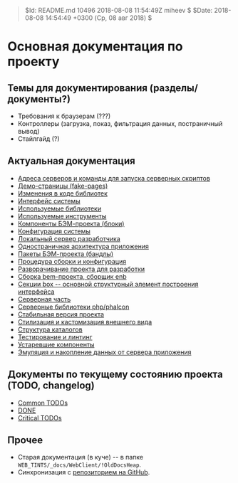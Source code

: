 > $Id: README.md 10496 2018-08-08 11:54:49Z miheev $
> $Date: 2018-08-08 14:54:49 +0300 (Ср, 08 авг 2018) $

Основная документация по проекту
================================

Темы для документирования (разделы/документы?)
----------------------------------------------

- Требования к браузерам (???)
- Контроллеры (загрузка, показ, фильтрация данных, постраничный вывод)
- Стайлгайд (?)

Актуальная документация
-----------------------

- [Адреса серверов и команды для запуска серверных скриптов](dev-servers.md)
- [Демо-страницы (fake-pages)](fake-pages.md)
- [Изменения в коде библиотек](libs-patching.md)
- [Интерфейс системы](interface.md)
- [Используемые библиотеки](used-libs.md)
- [Используемые инструменты](used-tools.md)
- [Компоненты БЭМ-проекта (блоки)](bem-blocks.md)
- [Конфигурация системы](configuration.md)
- [Локальный сервер разработчика](local-dev-server.md)
- [Одностраничная архитектура приложения](single-page-app.md)
- [Пакеты БЭМ-проекта (бандлы)](bem-packets.md)
- [Процедура сборки и конфигурация](make.md)
- [Разворачивание проекта для разработки](local-dev-deployment.md)
- [Сборка bem-проекта, сборщик enb](enb-make.md)
- [Секции box -- основной структурный элемент построения интерфейса](interface-box-sections.md)
- [Серверная часть](server-side.md)
- [Серверные библиотеки php/phalcon](php-libs.md)
- [Стабильная версия проекта](stable-server.md)
- [Стилизация и кастомизация внешнего вида](styling.md)
- [Структура каталогов](catalogues.md)
- [Тестирование и линтинг](testing-and-linting.md)
- [Устаревшие компоненты](obsolette-components.md)
- [Эмуляция и накопление данных от сервера приложения](fake-data.md)

Документы по текущему состоянию проекта (TODO, changelog)
---------------------------------------------------------

- [Common TODOs](!TODO/README.md)
- [DONE](!TODO/!DONE.md)
- [Critical TODOs](!TODO/!Critical.md)

Прочее
------

- Старая документация (в куче) -- в папке `WEB_TINTS/_docs/WebClient/!OldDocsHeap`.
- Синхронизация с [репозиторием на GitHub](https://github.com/lilliputten/vector-docs).

